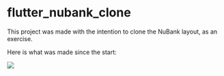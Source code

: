# flutter_nubank_clone

This project was made with the intention to clone the NuBank layout, as an exercise.

Here is what was made since the start:

<img src="https://github.com/MatheusMassula/flutter_nubank_clone/blob/master/work%20evidence/nubank%20clone.gif"/>